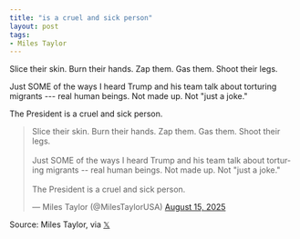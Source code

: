 ```yaml
---
title: "is a cruel and sick person"
layout: post
tags:
- Miles Taylor
---
```


Slice their skin. Burn their hands. Zap them. Gas them. Shoot their legs.

Just SOME of the ways I heard Trump and his team talk about torturing migrants --- real human beings. Not made up. Not "just a joke."

The President is a cruel and sick person.

<blockquote class="twitter-tweet"><p lang="en" dir="ltr">Slice their skin. Burn their hands. Zap them. Gas them. Shoot their legs.<br><br>Just SOME of the ways I heard Trump and his team talk about torturing migrants -- real human beings. Not made up. Not &quot;just a joke.&quot;<br><br>The President is a cruel and sick person.</p>&mdash; Miles Taylor (@MilesTaylorUSA) <a href="https://twitter.com/MilesTaylorUSA/status/1956425831418298586?ref_src=twsrc%5Etfw">August 15, 2025</a></blockquote> <script async src="https://platform.twitter.com/widgets.js" charset="utf-8"></script>

Source: Miles Taylor, via [𝕏](https://x.com)
